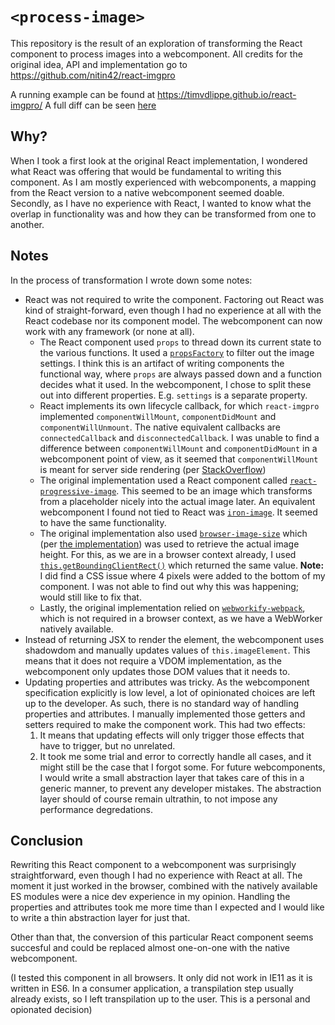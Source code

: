 # `<process-image>`

This repository is the result of an exploration of transforming the React component to process images into a webcomponent.
All credits for the original idea, API and implementation go to https://github.com/nitin42/react-imgpro

A running example can be found at https://timvdlippe.github.io/react-imgpro/
A full diff can be seen [here](https://github.com/nitin42/react-imgpro/compare/master...TimvdLippe:master)

## Why?

When I took a first look at the original React implementation, I wondered what React was offering that would be fundamental to writing this component.
As I am mostly experienced with webcomponents, a mapping from the React version to a native webcomponent seemed doable.
Secondly, as I have no experience with React, I wanted to know what the overlap in functionality was and how they can be transformed from one to another.

## Notes

In the process of transformation I wrote down some notes:

* React was not required to write the component.
Factoring out React was kind of straight-forward, even though I had no experience at all with the React codebase nor its component model.
The webcomponent can now work with any framework (or none at all).
  * The React component used `props` to thread down its current state to the various functions.
It used a [`propsFactory`](https://github.com/nitin42/react-imgpro/blob/7e3ec9c89016acf042f681d04e4bd4dd4b423f9d/src/utils/propsFactory.js) to filter out the image settings.
I think this is an artifact of writing components the functional way, where `props` are always passed down and a function decides what it used.
In the webcomponent, I chose to split these out into different properties.
E.g. `settings` is a separate property.
  * React implements its own lifecycle callback, for which `react-imgpro` implemented `componentWillMount`, `componentDidMount` and `componentWillUnmount`.
The native equivalent callbacks are `connectedCallback` and `disconnectedCallback`.
I was unable to find a difference between `componentWillMount` and `componentDidMount` in a webcomponent point of view, as it seemed that `componentWillMount` is meant for server side rendering (per [StackOverflow](https://stackoverflow.com/questions/29899116/what-is-the-difference-between-componentwillmount-and-componentdidmount-in-react))
  * The original implementation used a React component called [`react-progressive-image`](https://github.com/FormidableLabs/react-progressive-image).
This seemed to be an image which transforms from a placeholder nicely into the actual image later.
An equivalent webcomponent I found not tied to React was [`iron-image`](https://www.webcomponents.org/element/PolymerElements/iron-image/elements/iron-image).
It seemed to have the same functionality.
  * The original implementation also used [`browser-image-size`](https://github.com/cesarandreu/browser-image-size) which (per [the implementation](https://github.com/cesarandreu/browser-image-size/blob/b392c77f63ef292a5aed571b48c31ff3373ab96f/lib/index.js)) was used to retrieve the actual image height.
For this, as we are in a browser context already, I used [`this.getBoundingClientRect()`](https://developer.mozilla.org/en-US/docs/Web/API/Element/getBoundingClientRect) which returned the same value.
**Note:** I did find a CSS issue where 4 pixels were added to the bottom of my component.
I was not able to find out why this was happening; would still like to fix that.
  * Lastly, the original implementation relied on [`webworkify-webpack`](https://github.com/borisirota/webworkify-webpack), which is not required in a browser context, as we have a WebWorker natively available.
* Instead of returning JSX to render the element, the webcomponent uses shadowdom and manually updates values of `this.imageElement`.
This means that it does not require a VDOM implementation, as the webcomponent only updates those DOM values that it needs to.
* Updating properties and attributes was tricky.
As the webcomponent specification explicitly is low level, a lot of opinionated choices are left up to the developer.
As such, there is no standard way of handling properties and attributes.
I manually implemented those getters and setters required to make the component work.
This had two effects:
  1. It means that updating effects will only trigger those effects that have to trigger, but no unrelated.
  2. It took me some trial and error to correctly handle all cases, and it might still be the case that I forgot some.
  For future webcomponents, I would write a small abstraction layer that takes care of this in a generic manner, to prevent any developer mistakes.
  The abstraction layer should of course remain ultrathin, to not impose any performance degredations.

## Conclusion

Rewriting this React component to a webcomponent was surprisingly straightforward, even though I had no experience with React at all.
The moment it just worked in the browser, combined with the natively available ES modules were a nice dev experience in my opinion.
Handling the properties and attributes took me more time than I expected and I would like to write a thin abstraction layer for just that.

Other than that, the conversion of this particular React component seems succesful and could be replaced almost one-on-one with the native webcomponent.

(I tested this component in all browsers. It only did not work in IE11 as it is written in ES6.
In a consumer application, a transpilation step usually already exists, so I left transpilation up to the user. 
This is a personal and opionated decision)